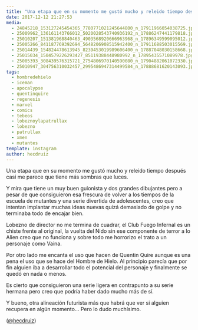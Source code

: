 ```yaml
---
title: "Una etapa que en su momento me gustó mucho y releido tiempo después casi me parece que tiene más sombras que luces"
date: 2017-12-12 21:27:53
media: 
  - 24845218_153127245454365_7780771021245644800_n_17911966054038725.jpg
  - 25009962_136161143766012_5020028543740936192_n_17886247441179818.jpg
  - 25010207_151381968840463_4903568920666963968_n_17896349599095012.jpg
  - 25005266_841187769392694_5648206908515942400_n_17911688503015569.jpg
  - 25014439_154824478613945_8239453019989606400_n_17887048030158668.jpg
  - 25015034_1504579226293427_85119388448980992_n_17895435571089978.jpg
  - 25005393_308439576315721_2754806970140590080_n_17904882061072330.jpg
  - 25010947_304756310032457_2995486947314499584_n_17888681620143093.jpg
tags: 
  - hombredehielo
  - iceman
  - apocalypse
  - quentinquire
  - regenesis
  - marvel
  - comics
  - tebeos
  - lobeznoylapatrullax
  - lobezno
  - patrullax
  - xmen
  - mutantes
template: instagram
author: hecdruiz
---
```


Una etapa que en su momento me gustó mucho y releido tiempo después casi me parece que tiene más sombras que luces.


Y mira que tiene un muy buen guionista y dos grandes dibujantes pero a pesar de que consiguieron esa frescura de volver a los tiempos de la escuela de mutantes y una serie divertida de adolescentes, creo que intentan implantar muchas ideas nuevas quizá demasiado de golpe y no terminaba todo de encajar bien.


Lobezno de director no me termina de cuadrar,  el Club Fuego Infernal es un chiste frente al original, la vuelta del Nido sin ese componente de terror a lo Alien creo que no funciona y sobre todo me horrorizo el trato a un personaje como Vaina.


Por otro lado me encanta el uso que hacen de Quentin Quire aunque es una pena el uso que se hace del Hombre de Hielo. Al principio parecía que por fin alguien iba a desarrollar todo el potencial del personaje y finalmente se quedó en nada o menos.


Es cierto que consiguieron una serie ligera en contrapunto a su serie hermana pero creo que podría haber dado mucho más de sí.


Y bueno, otra alineación futurista más que habrá que ver si alguien recupera en algún momento... Pero lo dudo muchísimo.




([@hecdruiz](https://instagram.com/hecdruiz))

